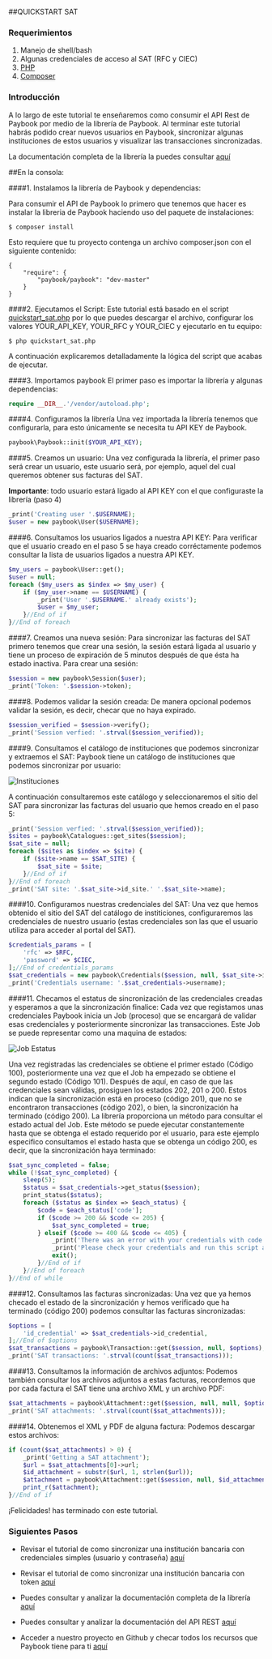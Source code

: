 
##QUICKSTART SAT

### Requerimientos

1. Manejo de shell/bash
2. Algunas credenciales de acceso al SAT (RFC y CIEC)
3. [PHP](http://php.net/)
4. [Composer](https://getcomposer.org/doc/00-intro.md)

### Introducción

A lo largo de este tutorial te enseñaremos como consumir el API Rest de Paybook por medio de la librería de Paybook. Al terminar este tutorial habrás podido crear nuevos usuarios en Paybook, sincronizar algunas instituciones de estos usuarios y visualizar las transacciones sincronizadas.

La documentación completa de la librería la puedes consultar [aquí](https://github.com/Paybook/sync-php/blob/master/README.md) 

##En la consola:

####1. Instalamos la librería de Paybook y dependencias:

Para consumir el API de Paybook lo primero que tenemos que hacer es instalar la libreria de Paybook haciendo uso del paquete de instalaciones:

```
$ composer install
```

Esto requiere que tu proyecto contenga un archivo composer.json con el siguiente contenido: 

```
{
    "require": {
        "paybook/paybook": "dev-master"
    }
}
```

####2. Ejecutamos el Script:
Este tutorial está basado en el script [quickstart_sat.php](https://github.com/Paybook/sync-php/blob/master/doc/quickstart_sat.php) por lo que puedes descargar el archivo, configurar los valores YOUR_API_KEY, YOUR_RFC y YOUR_CIEC y ejecutarlo en tu equipo:

```
$ php quickstart_sat.php
```

A continuación explicaremos detalladamente la lógica del script que acabas de ejecutar.

####3. Importamos paybook
El primer paso es importar la librería y algunas dependencias:

```php
require __DIR__.'/vendor/autoload.php';
```

####4. Configuramos la librería
Una vez importada la librería tenemos que configurarla, para esto únicamente se necesita tu API KEY de Paybook.

```php
paybook\Paybook::init($YOUR_API_KEY);
```

####5. Creamos un usuario:
Una vez configurada la librería, el primer paso será crear un usuario, este usuario será, por ejemplo, aquel del cual queremos obtener sus facturas del SAT.

**Importante**: todo usuario estará ligado al API KEY con el que configuraste la librería (paso 4)

```php
_print('Creating user '.$USERNAME);
$user = new paybook\User($USERNAME);
```

####6. Consultamos los usuarios ligados a nuestra API KEY:
Para verificar que el usuario creado en el paso 5 se haya creado corréctamente podemos consultar la lista de usuarios ligados a nuestra API KEY.

```php
$my_users = paybook\User::get();
$user = null;
foreach ($my_users as $index => $my_user) {
    if ($my_user->name == $USERNAME) {
        _print('User '.$USERNAME.' already exists');
        $user = $my_user;
    }//End of if
}//End of foreach
```

####7. Creamos una nueva sesión:
Para sincronizar las facturas del SAT primero tenemos que crear una sesión, la sesión estará ligada al usuario y tiene un proceso de expiración de 5 minutos después de que ésta ha estado inactiva. Para crear una sesión:

```php
$session = new paybook\Session($user);
_print('Token: '.$session->token);
```

####8. Podemos validar la sesión creada:
De manera opcional podemos validar la sesión, es decir, checar que no haya expirado.

```php
$session_verified = $session->verify();
_print('Session verfied: '.strval($session_verified));
```

####9. Consultamos el catálogo de instituciones que podemos sincronizar y extraemos el SAT:
Paybook tiene un catálogo de instituciones que podemos sincronizar por usuario:

![Instituciones](https://github.com/Paybook/sync-py/blob/master/sites.png "Instituciones")

A continuación consultaremos este catálogo y seleccionaremos el sitio del SAT para sincronizar las facturas del usuario que hemos creado en el paso 5:

```php
_print('Session verfied: '.strval($session_verified));
$sites = paybook\Catalogues::get_sites($session);
$sat_site = null;
foreach ($sites as $index => $site) {
    if ($site->name == $SAT_SITE) {
        $sat_site = $site;
    }//End of if
}//End of foreach
_print('SAT site: '.$sat_site->id_site.' '.$sat_site->name);
```

####10. Configuramos nuestras credenciales del SAT:
Una vez que hemos obtenido el sitio del SAT del catálogo de institiciones, configuraremos las credenciales de nuestro usuario (estas credenciales son las que el usuario utiliza para acceder al portal del SAT).

```php
$credentials_params = [
    'rfc' => $RFC,
    'password' => $CIEC,
];//End of credentials_params
$sat_credentials = new paybook\Credentials($session, null, $sat_site->id_site, $credentials_params);
_print('Credentials username: '.$sat_credentials->username);
```

####11. Checamos el estatus de sincronización de las credenciales creadas y esperamos a que la sincronización finalice:
Cada vez que registamos unas credenciales Paybook inicia un Job (proceso) que se encargará de validar esas credenciales y posteriormente sincronizar las transacciones. Este Job se puede representar como una maquina de estados:

![Job Estatus](https://github.com/Paybook/sync-py/blob/master/normal.png "Job Estatus")

Una vez registradas las credenciales se obtiene el primer estado (Código 100), posteriormente una vez que el Job ha empezado se obtiene el segundo estado (Código 101). Después de aquí, en caso de que las credenciales sean válidas, prosiguen los estados 202, 201 o 200. Estos indican que la sincronización está en proceso (código 201), que no se encontraron transacciones (código 202), o bien, la sincronización ha terminado (código 200). La librería proporciona un método para consultar el estado actual del Job. Este método se puede ejecutar constantemente hasta que se obtenga el estado requerido por el usuario, para este ejemplo especifico consultamos el estado hasta que se obtenga un código 200, es decir, que la sincronización haya terminado:

```php
$sat_sync_completed = false;
while (!$sat_sync_completed) {
    sleep(5);
    $status = $sat_credentials->get_status($session);
    print_status($status);
    foreach ($status as $index => $each_status) {
        $code = $each_status['code'];
        if ($code >= 200 && $code <= 205) {
            $sat_sync_completed = true;
        } elseif ($code >= 400 && $code <= 405) {
            _print('There was an error with your credentials with code: '.strval($code).'.');
            _print('Please check your credentials and run this script again'.PHP_EOL.PHP_EOL);
            exit();
        }//End of if
    }//End of foreach
}//End of while 
```

####12. Consultamos las facturas sincronizadas:
Una vez que ya hemos checado el estado de la sincronización y hemos verificado que ha terminado (código 200) podemos consultar las facturas sincronizadas:
```php
$options = [
    'id_credential' => $sat_credentials->id_credential,
];//End of $options
$sat_transactions = paybook\Transaction::get($session, null, $options);
_print('SAT transactions: '.strval(count($sat_transactions)));
```

####13. Consultamos la información de archivos adjuntos:
Podemos también consultar los archivos adjuntos a estas facturas, recordemos que por cada factura el SAT tiene una archivo XML y un archivo PDF:
```php
$sat_attachments = paybook\Attachment::get($session, null, null, $options);
_print('SAT attachments: '.strval(count($sat_attachments)));
```

####14. Obtenemos el XML y PDF de alguna factura:
Podemos descargar estos archivos:
```php
if (count($sat_attachments) > 0) {
    _print('Getting a SAT attachment');
    $url = $sat_attachments[0]->url;
    $id_attachment = substr($url, 1, strlen($url));
    $attachment = paybook\Attachment::get($session, null, $id_attachment);
    print_r($attachment);
}//End of if
```

¡Felicidades! has terminado con este tutorial. 

### Siguientes Pasos

- Revisar el tutorial de como sincronizar una institución bancaria con credenciales simples (usuario y contraseña) [aquí](https://github.com/Paybook/sync-py/blob/master/quickstart_normal_bank.md)

- Revisar el tutorial de como sincronizar una institución bancaria con token [aquí](https://github.com/Paybook/sync-py/blob/master/quickstart_token_bank.md)

- Puedes consultar y analizar la documentación completa de la librería [aquí](https://github.com/Paybook/sync-py/blob/master/readme.md)

- Puedes consultar y analizar la documentación del API REST [aquí](https://www.paybook.com/sync/docs#api-Overview)

- Acceder a nuestro proyecto en Github y checar todos los recursos que Paybook tiene para ti [aquí](https://github.com/Paybook)


























